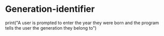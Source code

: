 # Generation-identifier
print("A user is prompted to enter the year they were born and the program tells the user the generation they belong to")